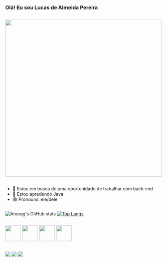 ### Olá! Eu sou Lucas de Almeida Pereira

##

<img src="https://cdn.discordapp.com/attachments/1014668031877718017/1070776034959560805/Code_typing-bro.svg" width="500">

##

- 🔭 Estou em busca de uma oportunidade de trabalhar com back-end
- 🌱 Estou apredendo Java
- 😄 Pronouns: ele/dele

##

![Anurag's GitHub stats](https://github-readme-stats.vercel.app/api?username=luap95&theme=dark&show_icons=true)
[![Top Langs](https://github-readme-stats.vercel.app/api/top-langs/?username=luap95&layout=compact&theme=dark)](https://github.com/luap95/github-readme-stats)

##

<div style="display: inline_block">
  <img src="https://cdn.jsdelivr.net/gh/devicons/devicon/icons/html5/html5-original.svg" width="50" />
  <img src="https://cdn.jsdelivr.net/gh/devicons/devicon/icons/css3/css3-original.svg" width="50" />
  <img src="https://cdn.jsdelivr.net/gh/devicons/devicon/icons/javascript/javascript-original.svg" width="50" />
  <img src="https://cdn.jsdelivr.net/gh/devicons/devicon/icons/java/java-original-wordmark.svg" width="50" />    
</div>

##

<div>
  <a href="https://luap95.github.io/lucas-portfolio/" target="_blank"><img src="https://img.shields.io/badge/website-000000?style=for-the-badge&logo=About.me&logoColor=white" target="_blank"></a>
  <a href="https://www.linkedin.com/in/lucas-de-almeida-pereira/" target="_blank"><img src="https://img.shields.io/badge/LinkedIn-0077B5?style=for-the-badge&logo=linkedin&logoColor=white" target="_blank"></a>
  <a href="mailto:lucas.7795.la@gmail.com" target="_blank"><img src="https://img.shields.io/badge/Gmail-D14836?style=for-the-badge&logo=gmail&logoColor=white" target="_blank"></a>
</div>
